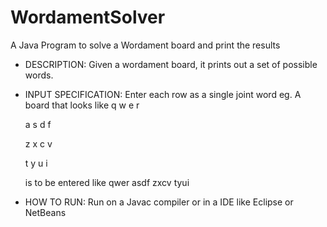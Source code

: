 # WordamentSolver
A Java Program to solve a Wordament board and print the results


 * DESCRIPTION: Given a wordament board, it prints out a set of possible words.
 * INPUT SPECIFICATION: Enter each row as a single joint word
  eg.
      A board that looks like
      q w e r

      a s d f
      
      z x c v
      
      t y u i

      is to be entered like
      qwer
      asdf
      zxcv
      tyui
  
 * HOW TO RUN: Run on a Javac compiler or in a IDE like Eclipse or NetBeans
